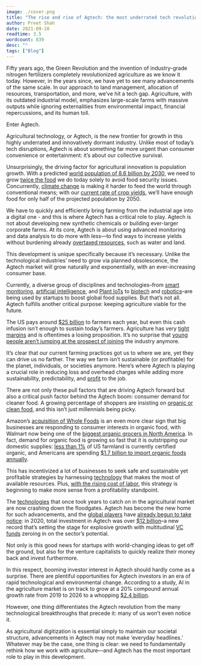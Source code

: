 ```yaml
---
image: ./cover.png
title: "The rise and rise of Agtech: the most underrated tech revolution of the 21st century"
author: Preet Shah
date: 2021-09-10
readtime: 3.5
wordcount: 839
desc: ""
tags: ["Blog"]
---
```


Fifty years ago, the Green Revolution and the invention of industry-grade nitrogen fertilizers completely revolutionized agriculture as we know it today. However, in the years since, we have yet to see many advancements of the same scale. In our approach to land management, allocation of resources, transportation, and more, we’ve hit a tech gap. Agriculture, with its outdated industrial model, emphasizes large-scale farms with massive outputs while ignoring externalities from environmental impact, financial repercussions, and its human toll.

Enter Agtech.

Agricultural technology, or Agtech, is the new frontier for growth in this highly underrated and innovatively dormant industry. Unlike most of today’s tech disruptions, Agtech is about something far more urgent than consumer convenience or entertainment: it’s about our collective survival.

Unsurprisingly, the driving factor for agricultural innovation is population growth. With a predicted [world population of 8.6 billion by 2030,](https://www.un.org/development/desa/en/news/population/world-population-prospects-2017.html) we need to grow [twice the food](https://www.weforum.org/agenda/2019/02/why-the-agtech-boom-isn-t-your-typical-tech-disruption/) we do today solely to avoid food security issues. Concurrently, [climate change](https://www.wfp.org/climate-change/climate-impacts) is making it harder to feed the world through conventional means; with our [current rate of crop yields](http://journals.plos.org/plosone/article%3Fid%3D10.1371/journal.pone.0066428), we’ll have enough food for only half of the projected population by 2050.

We have to quickly and efficiently bring farming from the industrial age into a digital one - and this is where Agtech has a critical role to play. Agtech is not about developing new synthetic chemicals or building ever-larger corporate farms. At its core, Agtech is about using advanced monitoring and data analysis to do more with less—to find ways to increase yields without burdening already [overtaxed resources](https://pubs.er.usgs.gov/publication/70212882), such as water and land.

This development is unique specifically because it’s necessary. Unlike the technological industries’ need to grow via planned obsolescence, the Agtech market will grow naturally and exponentially, with an ever-increasing consumer base.

Currently, a diverse group of disciplines and technologies–from [smart monitoring](https://hortau.com/), [artificial intelligence](https://bluerivertechnology.com/), and [Plant IoTs](https://www.phytech.com/) to [biotech](https://www.cainthus.com/) and [robotics](https://www.cropx.com/)–are being used by startups to boost global food supplies. But that’s not all. Agtech fulfills another critical purpose: keeping agriculture viable for the future.

The US pays around [$25 billion](https://www.thoughtco.com/us-farm-subsidies-3325162) to farmers each year, but even this cash infusion isn’t enough to sustain today’s farmers. Agriculture has very [tight margins](https://www.farmprogress.com/grapes/rising-labor-costs-eat-table-grape-farms-profits) and is oftentimes a losing proposition. It’s no surprise that [young people aren’t jumping at the prospect of joining](https://www.bloomberg.com/news/articles/2021-06-26/u-k-faces-food-shortages-as-worker-scarcity-gets-worse) the industry anymore.

It’s clear that our current farming practices got us to where we are, yet they can drive us no farther. The way we farm isn’t sustainable (or profitable) for the planet, individuals, or societies anymore. Here’s where Agtech is playing a crucial role in reducing loss and overhead charges while adding more sustainability, predictability, and [profit](https://www.forbes.com/sites/louiscolumbus/2021/02/17/10-ways-ai-has-the-potential-to-improve-agriculture-in-2021/?sh=7f35731c7f3b) to the job.

There are not only these pull factors that are driving Agtech forward but also a critical push factor behind the Agtech boom: consumer demand for cleaner food. A growing percentage of shoppers are insisting on [organic or clean food](https://www.naturalproductsinsider.com/regulatory/consumer-interest-organic-food-rises), and this isn’t just millennials being picky.

Amazon’s [acquisition of Whole Foods](https://www.nytimes.com/2017/06/16/business/dealbook/amazon-whole-foods.html) is an even more clear sign that big businesses are responding to consumer interests in organic food, with Walmart now being one of the [biggest organic grocers in North America](https://www.thebalancesmb.com/organic-retailers-in-north-america-2011-2538129). In fact, demand for organic food is growing so fast that it is outstripping our domestic supplies: [less than 1%](https://www.organicconsumers.org/news/demand-organic-food-growing-faster-domestic-supply#:~:text=Once%20a%20net%20exporter%20of,about%208%2Dto%2D1.) of US farmland is currently certified organic, and Americans are spending [$1.7 billion to import organic foods annually](https://theorganicreport.com/us-organic-worldwide-new-report-analyzes-organic-imports-and-exports-through-2016).

This has incentivized a lot of businesses to seek safe and sustainable yet profitable strategies by harnessing [technology](https://www.pwc.com/us/en/tech-effect/emerging-tech/essential-eight-technologies.html) that makes the most of available resources. Plus, [with the rising cost of labor](https://www.agdaily.com/technology/the-data-is-in-agtech-is-big-and-will-keep-growing/), this strategy is beginning to make more sense from a profitability standpoint.

The [technologies](https://www.wsj.com/articles/fertilizer-startup-pivot-bio-shows-deep-tech-investing-can-yield-social-benefits-vc-backer-says-11626889964?mod=djemSustainableBusinessPro&tpl=sb) that once took years to catch on in the agricultural market are now crashing down the floodgates. Agtech has become the new home for such advancements, and the [global players](https://www.forbes.com/sites/outofasia/2018/01/16/how-the-agtech-investment-boom-will-create-a-wave-of-agriculture-unicorns/) have [already begun to take notice](https://unicorn-nest.com/funds/investment-corporation-of-dubai-icd/): in 2020, total investment in Agtech was over [$12 billion](https://www.specialtyfood.com/news/article/food-agtech-investments-near-12-billion-2020/)–a new record that’s setting the stage for explosive growth with multitudinal [VC funds](https://www.cbinsights.com/research/agriculture-tech-top-investors/) zeroing in on the sector’s potential.

Not only is this good news for startups with world-changing ideas to get off the ground, but also for the venture capitalists to quickly realize their money back and invest furthermore.

In this respect, booming investor interest in Agtech should hardly come as a surprise. There are plentiful opportunities for Agtech investors in an era of rapid technological and environmental change. According to a study, AI in the agriculture market is on track to grow at a 20% compound annual growth rate from 2019 to 2026 to a whopping [$2.4 billion](https://www.globenewswire.com/news-release/2021/01/12/2156893/0/en/Global-AI-in-Agriculture-Market-Size-Share-Estimated-to-Reach-USD-2-400-million-by-2026-Facts-Factors.html).

However, one thing differentiates the Agtech revolution from the many technological breakthroughs that precede it: many of us won’t even notice it.

As agricultural digitization is essential simply to maintain our societal structure, advancements in Agtech may not make ‘everyday headlines.’ Whatever may be the case, one thing is clear: we need to fundamentally rethink how we work with agriculture—and Agtech has the most important role to play in this development.
